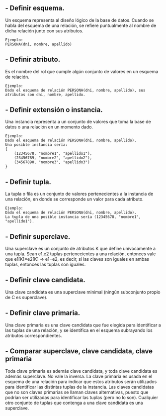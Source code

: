## - Definir esquema.

Un esquema representa al diseño lógico de la base de datos. Cuando se habla del esquema de una relación, se refiere puntualmente al nombre de dicha relación junto con sus atributos.

```
Ejemplo: 
PERSONA(dni, nombre, apellido)
```

## - Definir atributo.

Es el nombre del rol que cumple algún conjunto de valores en un esquema de relación.

```
Ejemplo:
Dado el esquema de relación PERSONA(dni, nombre, apellido), sus atributos son dni, nombre, apellido.
```

## - Definir extensión o instancia.

Una instancia representa a un conjunto de valores que toma la base de datos o una relación en un momento dado.

```
Ejemplo:
Dado el esquema de relación PERSONA(dni, nombre, apellido). 
Una posible instancia sería:
{
    (12345678, "nombre1", "apellido1"),
    (23456789, "nombre2", "apellido2"),
    (34567890, "nombre3", "apellido3")
}
```

## - Definir tupla.

La tupla o fila es un conjunto de valores pertenecientes a la instancia de una relación, en donde se corresponde un valor para cada atributo.

```
Ejemplo:
Dado el esquema de relación PERSONA(dni, nombre, apellido).
La tupla de una posible instancia sería (12345678, "nombre1", "apellido1").
```

## - Definir superclave.

Una superclave es un conjunto de atributos K que define unívocamente a una tupla. Sean e1,e2 tuplas pertenecientes a una relación, entonces vale que e1[K]=e2[K] => e1=e2, es decir, si las claves son iguales en ambas tuplas, entonces las tuplas son iguales.

## - Definir clave candidata.

Una clave candidata es una superclave minimal (ningún subconjunto propio de C es superclave).

## - Definir clave primaria.

Una clave primaria es una clave candidata que fue elegida para identificar a las tuplas de una relación, y se identifica en el esquema subrayando los atributos correspondientes.

## - Comparar superclave, clave candidata, clave primaria

Toda clave primaria es además clave candidata, y toda clave candidata es además superclave. No vale la inversa. La clave primaria es usada en el esquema de una relación para indicar que estos atributos serán utilizados para identificar las distintas tuplas de la instancia. Las claves candidatas que no son claves primarias se llaman claves alternativas, puesto que podrían ser utilizadas para identificar las tuplas (pero no lo son). Cualquier otro conjunto de tuplas que contenga a una clave candidata es una superclave.